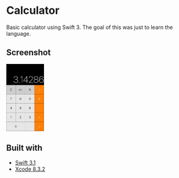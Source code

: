 # Calculator
Basic calculator using Swift 3. The goal of this was just to learn the language.

## Screenshot
<img src="screenshot.png" width="100">

## Built with
* [Swift 3.1](https://swift.org/documentation/)
* [Xcode 8.3.2](https://developer.apple.com/xcode/)
